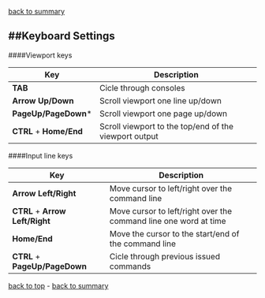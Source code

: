 [back to summary](summary.md)

##Keyboard Settings
------------------------------------------------------------------------
 
 
 
####Viewport keys
 
|Key|Description|
|---|-----------|
|**TAB**|Cicle through consoles|
|**Arrow Up/Down**|Scroll viewport one line up/down|
|**PageUp/PageDown***|Scroll viewport one page up/down|
|**CTRL** + **Home/End**|Scroll viewport to the top/end of the viewport output|
 
 
 
####Input line keys
 
|Key|Description|
|---|-----------|
|**Arrow Left/Right**|Move cursor to left/right over the command line|
|**CTRL** + **Arrow Left/Right**|Move cursor to left/right over the command line one word at time|
|**Home/End**|Move the cursor to the start/end of the command line|
|**CTRL** + **PageUp/PageDown**|Cicle through previous issued commands|
 
 
 
[back to top](#console-management) - [back to summary](summary.md)
